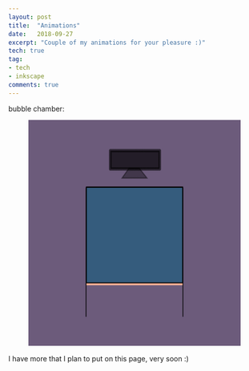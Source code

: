 ```yaml
---
layout: post
title:  "Animations"
date:   2018-09-27
excerpt: "Couple of my animations for your pleasure :)"
tech: true
tag:
- tech
- inkscape
comments: true
---
```


bubble chamber:


<figure class="animated_gif_frame">
        <img src="/assets/img/posts/2018-09-09-bubble/bubblechamber.gif" data-source="/assets/img/posts/2018-09\
-09-bubble/bubblechamber.gif" width="800" height="450" />
</figure>


I have more that I plan to put on this page, very soon :)